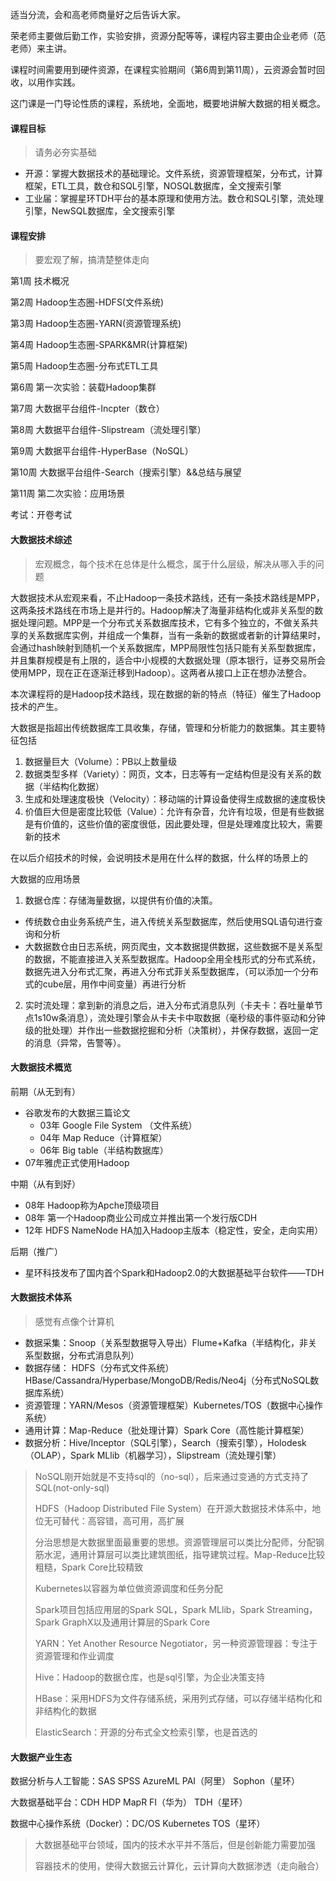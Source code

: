 适当分流，会和高老师商量好之后告诉大家。

荣老师主要做后勤工作，实验安排，资源分配等等，课程内容主要由企业老师（范老师）来主讲。

课程时间需要用到硬件资源，在课程实验期间（第6周到第11周），云资源会暂时回收，以用作实践。

这门课是一门导论性质的课程，系统地，全面地，概要地讲解大数据的相关概念。

#### 课程目标

> 请务必夯实基础

- 开源：掌握大数据技术的基础理论。文件系统，资源管理框架，分布式，计算框架，ETL工具，数仓和SQL引擎，NOSQL数据库，全文搜索引擎
- 工业届：掌握星环TDH平台的基本原理和使用方法。数仓和SQL引擎，流处理引擎，NewSQL数据库，全文搜索引擎

#### 课程安排

> 要宏观了解，搞清楚整体走向

第1周 技术概况

第2周 Hadoop生态圈-HDFS(文件系统)

第3周 Hadoop生态圈-YARN(资源管理系统)

第4周 Hadoop生态圈-SPARK&MR(计算框架)

第5周 Hadoop生态圈-分布式ETL工具

第6周 第一次实验：装载Hadoop集群

第7周 大数据平台组件-Incpter（数仓）

第8周 大数据平台组件-Slipstream（流处理引擎）

第9周 大数据平台组件-HyperBase（NoSQL）

第10周 大数据平台组件-Search（搜索引擎）&&总结与展望

第11周 第二次实验：应用场景

考试：开卷考试

#### 大数据技术综述

> 宏观概念，每个技术在总体是什么概念，属于什么层级，解决从哪入手的问题

大数据技术从宏观来看，不止Hadoop一条技术路线，还有一条技术路线是MPP，这两条技术路线在市场上是并行的。Hadoop解决了海量非结构化或非关系型的数据处理问题。MPP是一个分布式关系数据库技术，它有多个独立的，不做关系共享的关系数据库实例，并组成一个集群，当有一条新的数据或者新的计算结果时，会通过hash映射到随机一个关系数据库，MPP局限性包括只能有关系型数据库，并且集群规模是有上限的，适合中小规模的大数据处理（原本银行，证券交易所会使用MPP，现在正在逐渐迁移到Hadoop）。这两者从接口上正在想办法整合。

本次课程将的是Hadoop技术路线，现在数据的新的特点（特征）催生了Hadoop技术的产生。

大数据是指超出传统数据库工具收集，存储，管理和分析能力的数据集。其主要特征包括

1. 数据量巨大（Volume）：PB以上数量级
2. 数据类型多样（Variety）：网页，文本，日志等有一定结构但是没有关系的数据（半结构化数据）
3. 生成和处理速度极快（Velocity）：移动端的计算设备使得生成数据的速度极快
4. 价值巨大但是密度比较低（Value）：允许有杂音，允许有垃圾，但是有些数据是有价值的，这些价值的密度很低，因此要处理，但是处理难度比较大，需要新的技术

在以后介绍技术的时候，会说明技术是用在什么样的数据，什么样的场景上的

大数据的应用场景

1. 数据仓库：存储海量数据，以提供有价值的决策。

- 传统数仓由业务系统产生，进入传统关系型数据库，然后使用SQL语句进行查询和分析
- 大数据数仓由日志系统，网页爬虫，文本数据提供数据，这些数据不是关系型的数据，不能直接进入关系型数据库。Hadoop全用全栈形式的分布式系统，数据先进入分布式汇聚，再进入分布式菲关系型数据库，（可以添加一个分布式的cube层，用作中间变量）再进行分析

2. 实时流处理：拿到新的消息之后，进入分布式消息队列（卡夫卡：吞吐量单节点1s10w条消息），流处理引擎会从卡夫卡中取数据（毫秒级的事件驱动和分钟级的批处理）并作出一些数据挖掘和分析（决策树），并保存数据，返回一定的消息（异常，告警等）。

#### 大数据技术概览

前期（从无到有）

- 谷歌发布的大数据三篇论文
  - 03年 Google File System （文件系统）
  - 04年 Map Reduce（计算框架）
  - 06年 Big table（半结构数据库）
- 07年雅虎正式使用Hadoop

中期（从有到好）

- 08年 Hadoop称为Apche顶级项目
- 08年 第一个Hadoop商业公司成立并推出第一个发行版CDH
- 12年 HDFS NameNode HA加入Hadoop主版本（稳定性，安全，走向实用）

后期（推广）

- 星环科技发布了国内首个Spark和Hadoop2.0的大数据基础平台软件——TDH

#### 大数据技术体系

> 感觉有点像个计算机

- 数据采集：Snoop（关系型数据导入导出）Flume+Kafka（半结构化，非关系型数据，分布式消息队列）
- 数据存储： HDFS（分布式文件系统）HBase/Cassandra/Hyperbase/MongoDB/Redis/Neo4j（分布式NoSQL数据库系统）
- 资源管理：YARN/Mesos（资源管理框架）Kubernetes/TOS（数据中心操作系统）
- 通用计算：Map-Reduce（批处理计算）Spark Core（高性能计算框架）
- 数据分析：Hive/Inceptor（SQL引擎），Search（搜索引擎），Holodesk（OLAP），Spark MLlib（机器学习），Slipstream（流处理引擎）

> NoSQL刚开始就是不支持sql的（no-sql），后来通过变通的方式支持了SQL(not-only-sql)
>
> HDFS（Hadoop Distributed File System）在开源大数据技术体系中，地位无可替代：高容错，高可用，高扩展
>
> 分治思想是大数据里面最重要的思想。资源管理层可以类比分配师，分配钢筋水泥，通用计算层可以类比建筑图纸，指导建筑过程。Map-Reduce比较粗糙，Spark Core比较精致
>
> Kubernetes以容器为单位做资源调度和任务分配
>
> Spark项目包括应用层的Spark SQL，Spark MLlib，Spark Streaming，Spark GraphX以及通用计算层的Spark Core
>
> YARN：Yet Another Resource Negotiator，另一种资源管理器：专注于资源管理和作业调度
>
> Hive：Hadoop的数据仓库，也是sql引擎，为企业决策支持
>
> HBase：采用HDFS为文件存储系统，采用列式存储，可以存储半结构化和非结构化的数据
>
> ElasticSearch：开源的分布式全文检索引擎，也是首选的

#### 大数据产业生态

数据分析与人工智能：SAS SPSS AzureML PAI（阿里） Sophon（星环）

大数据基础平台：CDH HDP MapR FI（华为） TDH（星环）

数据中心操作系统（Docker）：DC/OS Kubernetes TOS（星环）

> 大数据基础平台领域，国内的技术水平并不落后，但是创新能力需要加强
>
> 容器技术的使用，使得大数据云计算化，云计算向大数据渗透（走向融合）